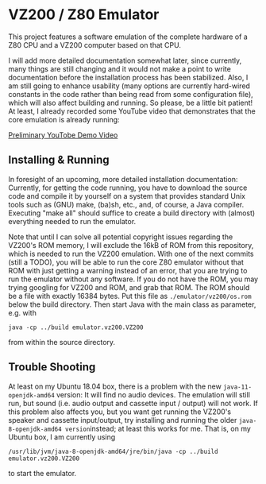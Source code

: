 VZ200 / Z80 Emulator
====================

This project features a software emulation of the complete hardware of
a Z80 CPU and a VZ200 computer based on that CPU.

I will add more detailed documentation somewhat later, since
currently, many things are still changing and it would not make a
point to write documentation before the installation process has been
stabilized.  Also, I am still going to enhance usability (many options
are currently hard-wired constants in the code rather than being read
from some configuration file), which will also affect building and
running.  So please, be a little bit patient!  At least, I already
recorded some YouTube video that demonstrates that the core emulation
is already running:

[Preliminary YouTobe Demo Video](https://youtu.be/S65sOWSTnGA)

Installing & Running
--------------------

In foresight of an upcoming, more detailed installation documentation:
Currently, for getting the code running, you have to download the
source code and compile it by yourself on a system that provides
standard Unix tools such as (GNU) make, (ba)sh, etc., and, of course,
a Java compiler. Executing "make all" should suffice to create a build
directory with (almost) everything needed to run the emulator.

Note that until I can solve all potential copyright issues regarding
the VZ200's ROM memory, I will exclude the 16kB of ROM from this
repository, which is needed to run the VZ200 emulation.  With one of
the next commits (still a TODO), you will be able to run the core Z80
emulator without that ROM with just getting a warning instead of an
error, that you are trying to run the emulator without any software.
If you do not have the ROM, you may trying googling for VZ200 and ROM,
and grab that ROM.  The ROM should be a file with exactly 16384 bytes.
Put this file as `./emulator/vz200/os.rom` below the build directory.
Then start Java with the main class as parameter, e.g. with

```
java -cp ../build emulator.vz200.VZ200
```

from within the source directory.

Trouble Shooting
----------------

At least on my Ubuntu 18.04 box, there is a problem with the new
`java-11-openjdk-amd64` version: It will find no audio devices.  The
emulation will still run, but sound (i.e. audio output and cassette
input / output) will not work.  If this problem also affects you, but
you want get running the VZ200's speaker and cassette input/output,
try installing and running the older `java-8-openjdk-amd64
version`instead; at least this works for me.  That is, on my Ubuntu
box, I am currently using

```
/usr/lib/jvm/java-8-openjdk-amd64/jre/bin/java -cp ../build emulator.vz200.VZ200
```

to start the emulator.
